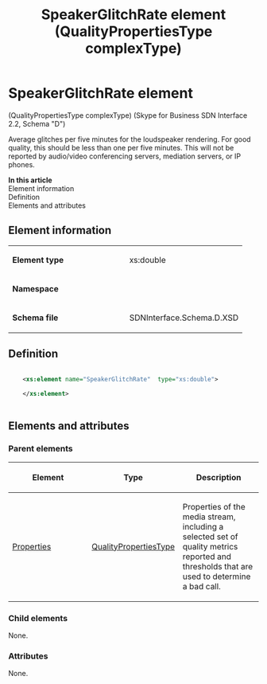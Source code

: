 ﻿---
title: SpeakerGlitchRate element (QualityPropertiesType complexType) 
TOCTitle: SpeakerGlitchRate element
ms:assetid: 1d8c39b6-d1b0-ba96-8c17-7ec4a385be25
ms:mtpsurl: https://msdn.microsoft.com/library/Mt170994(v=office.16)
ms:contentKeyID: 65855569
ms.date: 08/24/2015
mtps_version: v=office.16
dev_langs:
- xml
---

# SpeakerGlitchRate element 

(QualityPropertiesType complexType) (Skype for Business SDN Interface 2.2, Schema "D")

Average glitches per five minutes for the loudspeaker rendering. For good quality, this should be less than one per five minutes. This will not be reported by audio/video conferencing servers, mediation servers, or IP phones.


**In this article**  
Element information  
Definition  
Elements and attributes  

## Element information

<table>
<colgroup>
<col style="width: 50%" />
<col style="width: 50%" />
</colgroup>
<tbody>
<tr class="odd">
<td><p><strong>Element type</strong></p></td>
<td><p>xs:double</p></td>
</tr>
<tr class="even">
<td><p><strong>Namespace</strong></p></td>
<td><p></p></td>
</tr>
<tr class="odd">
<td><p><strong>Schema file</strong></p></td>
<td><p>SDNInterface.Schema.D.XSD</p></td>
</tr>
</tbody>
</table>


## Definition

```xml

    <xs:element name="SpeakerGlitchRate"  type="xs:double">
    
    </xs:element>
  
```

## Elements and attributes

### Parent elements

<table>
<colgroup>
<col style="width: 33%" />
<col style="width: 33%" />
<col style="width: 33%" />
</colgroup>
<thead>
<tr class="header">
<th><p>Element</p></th>
<th><p>Type</p></th>
<th><p>Description</p></th>
</tr>
</thead>
<tbody>
<tr class="odd">
<td><p><a href="properties-element-qualitytype-complextype-skype-for-business-sdn-interface-2-2-schema-d.md">Properties</a></p></td>
<td><p><a href="qualitypropertiestype-complextype-skype-for-business-sdn-interface-2-2-schema-d.md">QualityPropertiesType</a></p></td>
<td><p>Properties of the media stream, including a selected set of quality metrics reported and thresholds that are used to determine a bad call.</p></td>
</tr>
</tbody>
</table>


### Child elements

None.

### Attributes

None.

